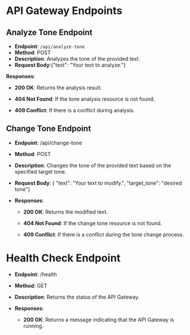 # API Gateway Endpoints

## Analyze Tone Endpoint

- **Endpoint**: `/api/analyze-tone`
- **Method**: POST
- **Description**: Analyzes the tone of the provided text.
- **Request Body**:{"text": "Your text to analyze."}

**Responses**:

*   **200 OK**: Returns the analysis result.
    
*   **404 Not Found**: If the tone analysis resource is not found.
    
*   **409 Conflict**: If there is a conflict during analysis.

## Change Tone Endpoint


*   **Endpoint**: /api/change-tone
    
*   **Method**: POST
    
*   **Description**: Changes the tone of the provided text based on the specified target tone.
    
*   **Request Body**: { "text": "Your text to modify.", "target\_tone": "desired tone"}
    
*   **Responses**:
    
    *   **200 OK**: Returns the modified text.
        
    *   **404 Not Found**: If the change tone resource is not found.
        
    *   **409 Conflict**: If there is a conflict during the tone change process.

# Health Check Endpoint


*   **Endpoint**: /health
    
*   **Method**: GET
    
*   **Description**: Returns the status of the API Gateway.
    
*   **Responses**:
    
    *   **200 OK**: Returns a message indicating that the API Gateway is running.